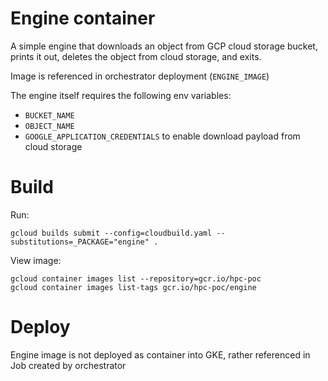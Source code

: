 # Engine container
A simple engine that downloads an object from GCP cloud storage bucket, prints it out, 
deletes the object from cloud storage, and exits.

Image is referenced in orchestrator deployment (`ENGINE_IMAGE`)

The engine itself requires the following env variables:
* `BUCKET_NAME` 
* `OBJECT_NAME`
* `GOOGLE_APPLICATION_CREDENTIALS` to enable download payload from cloud storage

# Build
Run:
```
gcloud builds submit --config=cloudbuild.yaml --substitutions=_PACKAGE="engine" .
```
View image:
```
gcloud container images list --repository=gcr.io/hpc-poc
gcloud container images list-tags gcr.io/hpc-poc/engine
```

# Deploy
Engine image is not deployed as container into GKE, rather referenced in Job created by orchestrator






